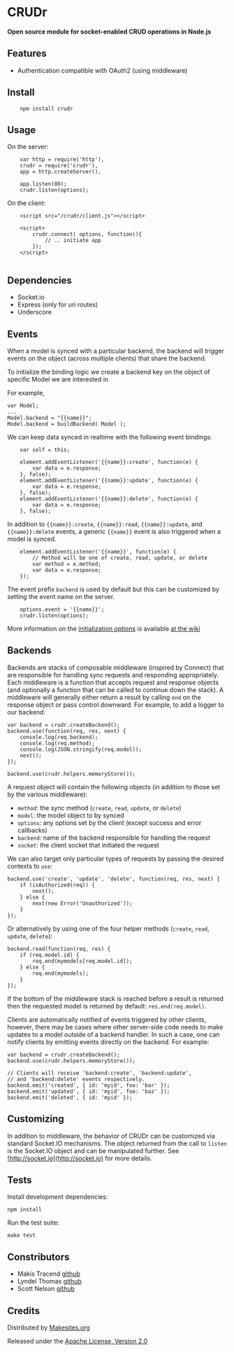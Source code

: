 # CRUDr

__Open source module for socket-enabled CRUD operations in Node.js__


## Features

* Authentication compatible with OAuth2 (using middleware) 


## Install
```
	npm install crudr
```

## Usage

On the server:
```
	var http = require('http'), 
	crudr = require('crudr'), 
	app = http.createServer(),     
	
	app.listen(80);
	crudr.listen(options);
```

On the client:
```
	<script src="/crudr/client.js"></script>
	
	<script>
		crudr.connect( options, function(){ 
			// .. initiate app
		});
	</script>
	
```

## Dependencies 

- Socket.io
- Express (only for uri routes)
- Underscore



## Events

When a model is synced with a particular backend, the backend will trigger events
on the object (across multiple clients) that share the backend. 

To initialize the binding logic we create a backend key on the object of specific Model we are interested in


For example, 

```
var Model;
...
Model.backend = "{{name}}";
Model.backend = buildBackend( Model );
```

We can keep data synced in realtime with the following event bindings:

```
	var self = this;
	
	element.addEventListener('{{name}}:create', function(e) {
		var data = e.response;
	}, false);
	element.addEventListener('{{name}}:update', function(e) {
		var data = e.response;
	}, false);
	element.addEventListener('{{name}}:delete', function(e) {
		var data = e.response;
	}, false);
```

In addition to `{{name}}:create`, `{{name}}:read`, `{{name}}:update`, and `{{name}}:delete`
events, a generic `{{name}}` event is also triggered when a model is synced.
```	
	element.addEventListener('{{name}}', function(e) {
		// Method will be one of create, read, update, or delete
		var method = e.method;
		var data = e.response;
	});
```   
The event prefix `backend` is used by default but this can be customized by setting the
event name on the server.
```
	options.event = '{{name}}';
	crudr.listen(options);
```
More information on the [initialization options](https://github.com/makesites/crudr/wiki/Initialization-Options) is available [at the wiki](https://github.com/makesites/crudr/wiki/Initialization-Options)

## Backends

Backends are stacks of composable middleware (inspired by Connect) that are responsible
for handling sync requests and responding appropriately.  Each middleware is a function
that accepts request and response objects (and optionally a function that can be called
to continue down the stack).  A middleware will generally either return a result by
calling `end` on the response object or pass control downward.  For example, to add a
logger to our backend:

    var backend = crudr.createBackend();
    backend.use(function(req, res, next) {
        console.log(req.backend);
        console.log(req.method);
        console.log(JSON.stringify(req.model));
        next();
    });
    
    backend.use(crudr.helpers.memoryStore());
    
A request object will contain the following objects (in addition to those set by
the various middleware):

* `method`: the sync method (`create`, `read`, `update`, or `delete`)
* `model`: the model object to by synced
* `options`: any options set by the client (except success and error callbacks)
* `backend`: name of the backend responsible for handling the request
* `socket`: the client socket that initiated the request
    
We can also target only particular types of requests by passing the desired contexts to `use`:

    backend.use('create', 'update', 'delete', function(req, res, next) {
        if (isAuthorized(req)) {
            next();
        } else {
            next(new Error('Unauthorized'));
        }
    });
    
Or alternatively by using one of the four helper methods (`create`, `read`, `update`, `delete`):

    backend.read(function(req, res) {
        if (req.model.id) {
            req.end(mymodels[req.model.id]);
        } else {
            req.end(mymodels);
        }
    });
    
If the bottom of the middleware stack is reached before a result is returned then the requested
model is returned by default: `res.end(req.model)`. 

Clients are automatically notified of events triggered by other clients, however, there may
be cases where other server-side code needs to make updates to a model outside of a backend
handler.  In such a case, one can notify clients by emitting events directly on the backend.
For example:

    var backend = crudr.createBackend();
    backend.use(crudr.helpers.memoryStore());
    
    // Clients will receive 'backend:create', 'backend:update',
    // and 'backend:delete' events respectively.
    backend.emit('created', { id: 'myid', foo: 'bar' });
    backend.emit('updated', { id: 'myid', foo: 'baz' });
    backend.emit('deleted', { id: 'myid' });
 
    
## Customizing

In addition to middleware, the behavior of CRUDr can be customized via standard Socket.IO
mechanisms.  The object returned from the call to `listen` is the Socket.IO object and can be
manipulated further.  See [http://socket.io](http://socket.io) for more details.

## Tests

Install development dependencies:

    npm install
    
Run the test suite:

    make test
	

## Constributors

*	Makis Tracend
[github](http://github.com/tracend "Github account")
*	Lyndel Thomas
[github](https://github.com/ryndel "Github account")
*	Scott Nelson
[github](https://github.com/scttnlsn "Github account")


## Credits 

Distributed by [Makesites.org](http://makesites.org)

Released under the [Apache License, Version 2.0](http://makesites.org/licenses/APACHE-2.0)
